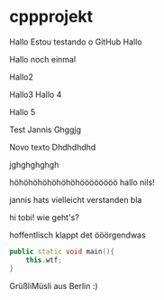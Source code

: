 # cppprojekt


Hallo
Estou testando o GitHub
Hallo

Hallo noch einmal

Hallo2

Hallo3
Hallo 4

Hallo 5

Test Jannis
Ghggjg

Novo texto
Dhdhdhdhd

jghghghghgh


höhöhöhöhöhöhöhöööööööö
hallo nils!

jannis hats vielleicht verstanden
bla

hi tobi! wie geht's?

hoffentlisch klappt det
ööörgendwas

``` c++
public static void main(){
	this.wtf;
}
```
GrüßliMüsli aus Berlin :) 
